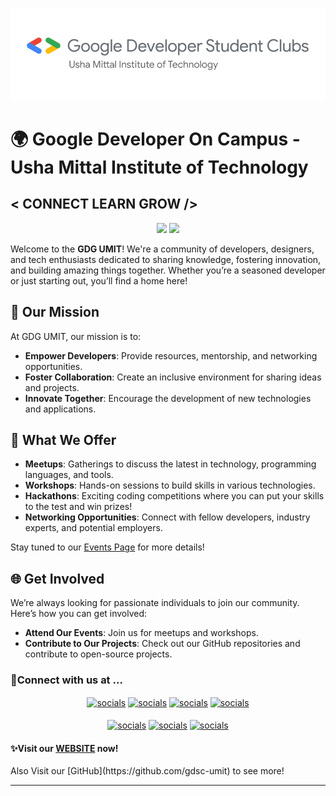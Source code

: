 <img src="https://github.com/dsc-umit/dsc-umit/blob/main/banner-gdsc.png" alt="dsc-banner"><br>

# 🌍 Google Developer On Campus - Usha Mittal Institute of Technology

## < CONNECT   LEARN   GROW />

<p align="center"><img src="https://visitor-badge.laobi.icu/badge?page_id=gdsc-umit.gdsc-umit"> <img src="https://img.shields.io/github/followers/gdsc-umit?label=Follow&style=social)](https://github.com/gdsc-umit"></p> 

Welcome to the **GDG UMIT**! We're a community of developers, designers, and tech enthusiasts dedicated to sharing knowledge, fostering innovation, and building amazing things together. Whether you’re a seasoned developer or just starting out, you’ll find a home here!

## 🚀 Our Mission
At GDG UMIT, our mission is to:
- **Empower Developers**: Provide resources, mentorship, and networking opportunities.
- **Foster Collaboration**: Create an inclusive environment for sharing ideas and projects.
- **Innovate Together**: Encourage the development of new technologies and applications.

## 🌟 What We Offer
- **Meetups**: Gatherings to discuss the latest in technology, programming languages, and tools.
- **Workshops**: Hands-on sessions to build skills in various technologies.
- **Hackathons**: Exciting coding competitions where you can put your skills to the test and win prizes!
- **Networking Opportunities**: Connect with fellow developers, industry experts, and potential employers.

Stay tuned to our [Events Page](https://gdg.community.dev/gdg-on-campus-usha-mittal-institute-of-technology-mumbai-india) for more details!

## 🌐 Get Involved
We’re always looking for passionate individuals to join our community. Here’s how you can get involved:
- **Attend Our Events**: Join us for meetups and workshops.
- **Contribute to Our Projects**: Check out our GitHub repositories and contribute to open-source projects.

<h3> 🤗Connect with us at ...</h3>
<p align="center">
  <a href="https://www.linkedin.com/company/gdsc-umit/" target="blank"><img align="center" src="https://img.shields.io/badge/LinkedIn-0077B5?style=for-the-badge&logo=linkedin&logoColor=white" alt="socials"/></a>
  <a href="mailto:dsc.umit@gmail.com" target="blank"><img align="center" src="https://img.shields.io/badge/dsc.umit@gmail.com-D14836?style=for-the-badge&logo=gmail&logoColor=white" alt="socials"/></a> 
  <a href="https://www.instagram.com/gdsc_umit/" target="blank"><img align="center" src="https://img.shields.io/badge/Instagram-E4405F?style=for-the-badge&logo=instagram&logoColor=white" alt="socials"/></a> 
  <a href="https://twitter.com/DscUmit" target="blank"><img align="center" src="https://img.shields.io/badge/Twitter-1DA1F2?style=for-the-badge&logo=twitter&logoColor=white" alt="socials"/></a><br/><br/>
  <a href="https://discord.gg/WxRDeAFxbu" target="blank"><img align="center" src="https://img.shields.io/badge/Discord-7289DA?style=for-the-badge&logo=discord&logoColor=white" alt="socials"/></a> 
  <a href="https://medium.com/dsc-umit" target="blank"><img align="center" src="https://img.shields.io/badge/Medium-12100E?style=for-the-badge&logo=medium&logoColor=white" alt="socials"/></a> 
  <a href="https://www.facebook.com/dsc.umit.3" target="blank"><img align="center" src="https://img.shields.io/badge/Facebook-1877F2?style=for-the-badge&logo=facebook&logoColor=white" alt="socials"/></a>
</p>
<h4> ✨Visit our <a href="https://gdsc-umit.netlify.app/" target="blank">WEBSITE</a> now! </h4>
Also Visit our [GitHub](https://github.com/gdsc-umit) to see more!

---


